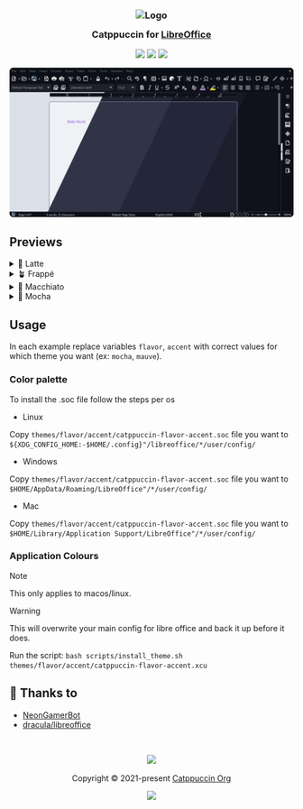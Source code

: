 <h3 align="center">
	<img src="https://raw.githubusercontent.com/catppuccin/catppuccin/main/assets/logos/exports/1544x1544_circle.png" width="100" alt="Logo"/><br/>
	<img src="https://raw.githubusercontent.com/catppuccin/catppuccin/main/assets/misc/transparent.png" height="30" width="0px"/>
	Catppuccin for <a href="https://github.com/catppuccin/libre-office">LibreOffice</a>
	<img src="https://raw.githubusercontent.com/catppuccin/catppuccin/main/assets/misc/transparent.png" height="30" width="0px"/>
</h3>

<p align="center">
	<a href="https://github.com/catppuccin/libre-office/stargazers"><img src="https://img.shields.io/github/stars/catppuccin/libre-office?colorA=363a4f&colorB=b7bdf8&style=for-the-badge"></a>
	<a href="https://github.com/catppuccin/libre-office/issues"><img src="https://img.shields.io/github/issues/catppuccin/libre-office?colorA=363a4f&colorB=f5a97f&style=for-the-badge"></a>
	<a href="https://github.com/catppuccin/libre-office/contributors"><img src="https://img.shields.io/github/contributors/catppuccin/libre-office?colorA=363a4f&colorB=a6da95&style=for-the-badge"></a>
</p>

<p align="center">
	<img src="./assets/preview.webp"/>
</p>

## Previews

<details>
<summary>🌻 Latte</summary>
<img src="./assets/latte.webp"/>
</details>
<details>
<summary>🪴 Frappé</summary>
<img src="./assets/frappe.webp"/>
</details>
<details>
<summary>🌺 Macchiato</summary>
<img src="./assets/macchiato.webp"/>
</details>
<details>
<summary>🌿 Mocha</summary>
<img src="./assets/mocha.webp"/>
</details>

## Usage
In each example replace variables `flavor`, `accent` with correct values for which theme you want (ex: `mocha`, `mauve`). 

### Color palette

To install the .soc file follow the steps per os

- Linux

Copy  `themes/flavor/accent/catppuccin-flavor-accent.soc` file you want to `${XDG_CONFIG_HOME:-$HOME/.config}"/libreoffice/*/user/config/`

- Windows

Copy  `themes/flavor/accent/catppuccin-flavor-accent.soc` file you want to `$HOME/AppData/Roaming/LibreOffice"/*/user/config/`

- Mac

Copy  `themes/flavor/accent/catppuccin-flavor-accent.soc` file you want to `$HOME/Library/Application Support/LibreOffice"/*/user/config/`

### Application Colours

> [!NOTE]
> This only applies to macos/linux.

> [!WARNING]
> This will overwrite your main config for libre office and back it up before it does.

Run  the script: `bash scripts/install_theme.sh themes/flavor/accent/catppuccin-flavor-accent.xcu`

<!-- The FAQ section is optional. Remove if needed.-->
<!--
## 🙋 FAQ

- Q: **_"How can I do X?"_**\
  A: ... -->

## 💝 Thanks to

- [NeonGamerBot](https://github.com/NeonGamerBot-QK)
- [dracula/libreoffice](https://github.com/dracula/libreoffice)

&nbsp;

<p align="center">
	<img src="https://raw.githubusercontent.com/catppuccin/catppuccin/main/assets/footers/gray0_ctp_on_line.svg?sanitize=true" />
</p>

<p align="center">
	Copyright &copy; 2021-present <a href="https://github.com/catppuccin" target="_blank">Catppuccin Org</a>
</p>

<p align="center">
	<a href="https://github.com/catppuccin/catppuccin/blob/main/LICENSE"><img src="https://img.shields.io/static/v1.svg?style=for-the-badge&label=License&message=MIT&logoColor=d9e0ee&colorA=363a4f&colorB=b7bdf8"/></a>
</p>
